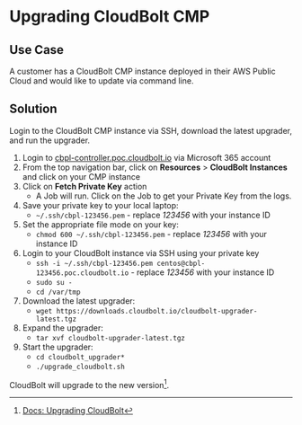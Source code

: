 # Upgrading CloudBolt CMP

## Use Case
A customer has a CloudBolt CMP instance deployed in their AWS Public Cloud and would like to update via command line.

## Solution
Login to the CloudBolt CMP instance via SSH, download the latest upgrader, and run the upgrader.

1. Login to [cbpl-controller.poc.cloudbolt.io](https://cbpl-controller.poc.cloudbolt.io/) via Microsoft 365 account
2. From the top navigation bar, click on **Resources** > **CloudBolt Instances** and click on your CMP instance
3. Click on **Fetch Private Key** action
    * A Job will run.  Click on the Job to get your Private Key from the logs.
5. Save your private key to your local laptop:
    * `~/.ssh/cbpl-123456.pem` - replace *123456* with your instance ID
6. Set the appropriate file mode on your key:
    * `chmod 600 ~/.ssh/cbpl-123456.pem` - replace *123456* with your instance ID
7. Login to your CloudBolt instance via SSH using your private key
    * `ssh -i ~/.ssh/cbpl-123456.pem centos@cbpl-123456.poc.cloudbolt.io` - replace *123456* with your instance ID
    * `sudo su -`
    * `cd /var/tmp`
8. Download the latest upgrader:
    * `wget https://downloads.cloudbolt.io/cloudbolt-upgrader-latest.tgz`
9. Expand the upgrader:
    * `tar xvf cloudbolt-upgrader-latest.tgz`
10. Start the upgrader:
    * `cd cloudbolt_upgrader*`
    * `./upgrade_cloudbolt.sh`

CloudBolt will upgrade to the new version[^1].

[^1]: [Docs: Upgrading CloudBolt](https://docs.cloudbolt.io/articles/#!cloudbolt-latest-docs/upgrading-cloudbolt)
